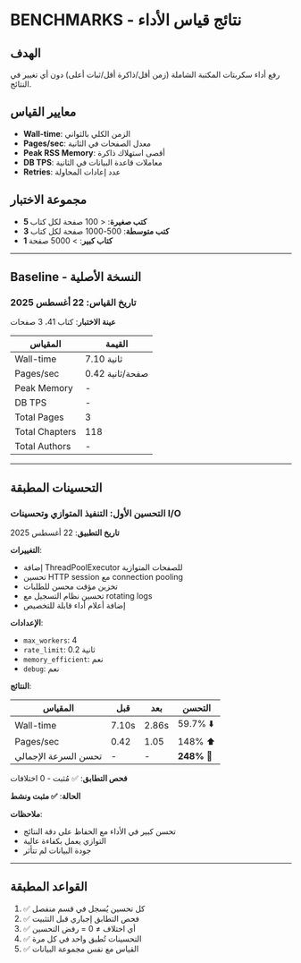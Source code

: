 # BENCHMARKS - نتائج قياس الأداء

## الهدف

رفع أداء سكربتات المكتبة الشاملة (زمن أقل/ذاكرة أقل/ثبات أعلى) دون أي تغيير في النتائج.

## معايير القياس

- **Wall-time**: الزمن الكلي بالثواني
- **Pages/sec**: معدل الصفحات في الثانية
- **Peak RSS Memory**: أقصى استهلاك ذاكرة
- **DB TPS**: معاملات قاعدة البيانات في الثانية
- **Retries**: عدد إعادات المحاولة

## مجموعة الاختبار

- **5 كتب صغيرة**: < 100 صفحة لكل كتاب
- **3 كتب متوسطة**: 500-1000 صفحة لكل كتاب  
- **1 كتاب كبير**: > 5000 صفحة

---

## Baseline - النسخة الأصلية

### تاريخ القياس: 22 أغسطس 2025

**عينة الاختبار**: كتاب 41، 3 صفحات

| المقياس | القيمة |
|---------|--------|
| Wall-time | 7.10 ثانية |
| Pages/sec | 0.42 صفحة/ثانية |
| Peak Memory | - |
| DB TPS | - |
| Total Pages | 3 |
| Total Chapters | 118 |
| Total Authors | - |

---

## التحسينات المطبقة

### التحسين الأول: التنفيذ المتوازي وتحسينات I/O

**تاريخ التطبيق**: 22 أغسطس 2025

**التغييرات**:

- إضافة ThreadPoolExecutor للصفحات المتوازية
- تحسين HTTP session مع connection pooling
- تخزين مؤقت محسن للطلبات
- تحسين نظام التسجيل مع rotating logs
- إضافة أعلام أداء قابلة للتخصيص

**الإعدادات**:

- `max_workers`: 4
- `rate_limit`: 0.2 ثانية
- `memory_efficient`: نعم
- `debug`: نعم

**النتائج**:

| المقياس | قبل | بعد | التحسن |
|---------|-----|-----|--------|
| Wall-time | 7.10s | 2.86s | 59.7% ⬇️ |
| Pages/sec | 0.42 | 1.05 | 148% ⬆️ |
| تحسن السرعة الإجمالي | - | - | **248%** 🎉 |

**فحص التطابق**: ✅ مُثبت - 0 اختلافات

**الحالة**: **✅ مثبت ونشط**

**ملاحظات**:

- تحسن كبير في الأداء مع الحفاظ على دقة النتائج
- التوازي يعمل بكفاءة عالية
- جودة البيانات لم تتأثر

---

## القواعد المطبقة

1. ✅ كل تحسين يُسجل في قسم منفصل
2. ✅ فحص التطابق إجباري قبل التثبيت
3. ✅ أي اختلاف ≠ 0 = رفض التحسين
4. ✅ التحسينات تُطبق واحد في كل مرة
5. ✅ القياس مع نفس مجموعة البيانات
